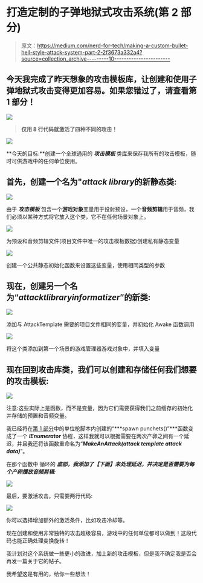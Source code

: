 # 打造定制的子弹地狱式攻击系统(第 2 部分)

> 原文：<https://medium.com/nerd-for-tech/making-a-custom-bullet-hell-style-attack-system-part-2-2f3673a332a4?source=collection_archive---------10----------------------->

## 今天我完成了昨天想象的攻击模板库，让创建和使用子弹地狱式攻击变得更加容易。如果您错过了，请查看第 1 部分！

![](img/bcc0f6a1595c5a6526be50d7ab2be8e6.png)

> **仅用 8 行代码就激活了四种不同的攻击！**

![](img/887df770276dc8e911b8ef62bcb5ef37.png)

**今天的目标:**创建一个全球通用的 ***攻击模板*** 类库来保存我所有的攻击模板，随时可供游戏中的任何单位使用。

## 首先，创建一个名为"***attack library***的新静态类:

![](img/e00ccabaa4c3c3c17d17fd295a8c1ab2.png)

由于 ***攻击模板*** 包含一个**游戏对象**变量用于投射预设，一个**音频剪辑**用于音频，我们必须以某种方式将它放入这个类，它不在任何场景对象上。

![](img/e33cddc5133b6aa1a04595dabf1a22ae.png)

为预设和音频剪辑文件(项目文件中唯一的攻击模板数据)创建私有静态变量

![](img/fdc778897beecd4fa2a39ce611464611.png)

创建一个公共静态初始化函数来设置这些变量，使用相同类型的参数

## **现在，创建另一个名为“*attacktlibraryinformatizer*”的新类:**

![](img/d901f640acc55c0d28538789e5d9460b.png)

添加与 AttackTemplate 需要的项目文件相同的变量，并初始化 Awake 函数调用

![](img/61dcdaa9cd761744c433d45ce45ccdc7.png)

将这个类添加到第一个场景的游戏管理器游戏对象中，并填入变量

## 现在回到攻击库类，我们可以创建和存储任何我们想要的攻击模板:

![](img/67d5f57874a09541a5b004416fb021cb.png)

注意:这些实际上是函数，而不是变量，因为它们需要获得我们之前缓存的初始化并存储的预置和音频变量。

我已经将在[第 1 部分](https://vintay.medium.com/making-a-custom-radial-attack-system-part-1-198228cc85ce)中的单位枪脚本内创建的“***spawn punchets()”***函数变成了一个 ***IEnumerator*** 协程，这样我就可以根据需要在两次产卵之间有一个延迟，并且我还将该函数重命名为“***MakeAnAttack(attack template attack data)***”。

在那个函数中 循环的 ***底部，我添加了【下面】来处理延迟，并决定是否需要为每个产卵播放音频剪辑:***

![](img/c77cf4fca3985959cac3f070f64982a2.png)

最后，要激活攻击，只需要两行代码:

![](img/008311a38570670abbef8d8fb7e2feec.png)

你可以选择增加额外的激活条件，比如攻击冷却等。

现在创建和使用非常独特的攻击超级容易，游戏中的任何单位都可以做到！这段代码也能正确处理变换旋转！

我计划对这个系统做一些更小的改进，加上新的攻击模板，但是我不确定我是否会再发一篇关于它的帖子。

我希望这是有用的，给你一些想法！